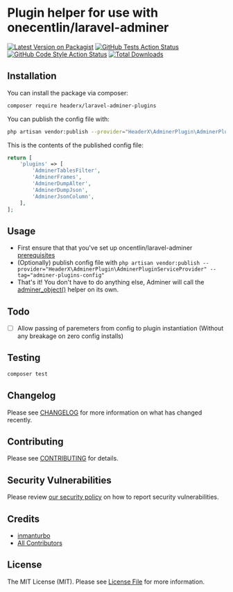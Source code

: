 # Plugin helper for use with onecentlin/laravel-adminer

[![Latest Version on Packagist](https://img.shields.io/packagist/v/headerx/laravel-adminer-plugins.svg?style=flat-square)](https://packagist.org/packages/headerx/laravel-adminer-plugins)
[![GitHub Tests Action Status](https://img.shields.io/github/workflow/status/headerx/laravel-adminer-plugins/run-tests?label=tests)](https://github.com/headerx/laravel-adminer-plugins/actions?query=workflow%3Arun-tests+branch%3Amain)
[![GitHub Code Style Action Status](https://img.shields.io/github/workflow/status/headerx/laravel-adminer-plugins/Check%20&%20fix%20styling?label=code%20style)](https://github.com/headerx/laravel-adminer-plugins/actions?query=workflow%3A"Check+%26+fix+styling"+branch%3Amain)
[![Total Downloads](https://img.shields.io/packagist/dt/headerx/laravel-adminer-plugins.svg?style=flat-square)](https://packagist.org/packages/headerx/laravel-adminer-plugins)


## Installation

You can install the package via composer:

```bash
composer require headerx/laravel-adminer-plugins
```

You can publish the config file with:
```bash
php artisan vendor:publish --provider="HeaderX\AdminerPlugin\AdminerPluginServiceProvider" --tag="adminer-plugins-config"
```

This is the contents of the published config file:

```php
return [
    'plugins' => [
        'AdminerTablesFilter',
        'AdminerFrames',
        'AdminerDumpAlter',
        'AdminerDumpJson',
        'AdminerJsonColumn',
    ],
];
```

## Usage
- First ensure that that you've set up oncentlin/laravel-adminer [prerequisites](https://github.com/onecentlin/laravel-adminer#prerequisite)
- (Optionally) publish config file with `php artisan vendor:publish --provider="HeaderX\AdminerPlugin\AdminerPluginServiceProvider" --tag="adminer-plugins-config"`
- That's it! You don't have to do anything else, Adminer will call the [adminer_object()](https://github.com/headerx/laravel-adminer-plugins/blob/a853a2ddf7a3b8f804752b2a5e09e7b772efcfce/src/helper.php#L4) helper on its own.

## Todo
- [ ] Allow passing of paremeters from config to plugin instantiation (Without any breakage on zero config installs)

## Testing

```bash
composer test
```

## Changelog

Please see [CHANGELOG](CHANGELOG.md) for more information on what has changed recently.

## Contributing

Please see [CONTRIBUTING](.github/CONTRIBUTING.md) for details.

## Security Vulnerabilities

Please review [our security policy](../../security/policy) on how to report security vulnerabilities.

## Credits

- [inmanturbo](https://github.com/inmanturbo)
- [All Contributors](../../contributors)

## License

The MIT License (MIT). Please see [License File](LICENSE.md) for more information.
